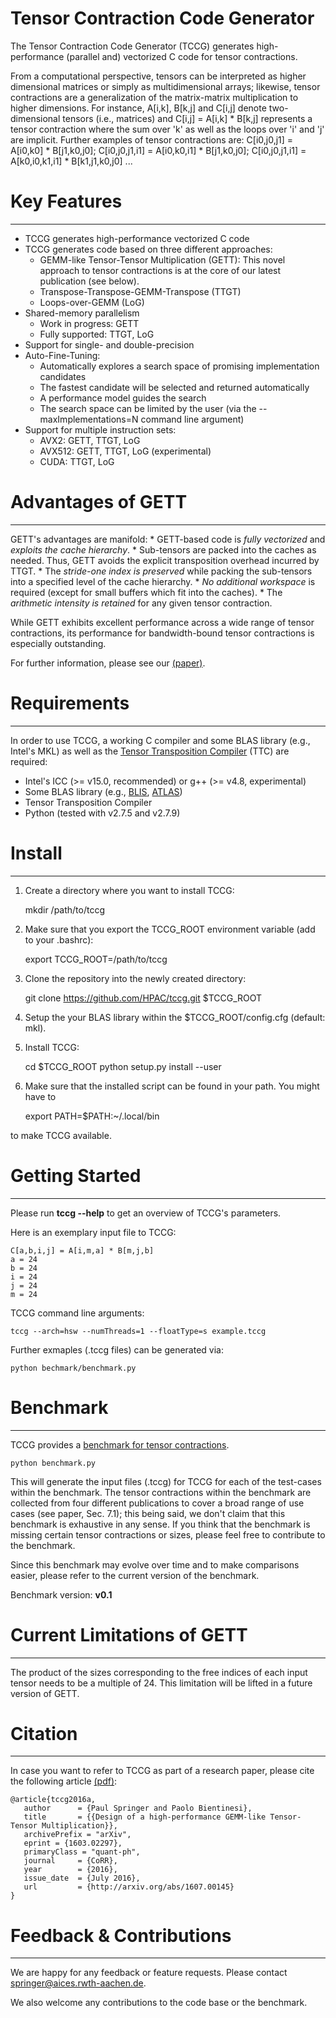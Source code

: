 # Tensor Contraction Code Generator #

The Tensor Contraction Code Generator (TCCG) generates high-performance (parallel and) vectorized C code for tensor contractions.

From a computational perspective, tensors
can be interpreted as higher dimensional matrices or simply as
multidimensional arrays; likewise, tensor contractions
are a generalization of the matrix-matrix multiplication to higher
dimensions. For instance, A[i,k], B[k,j] and C[i,j] denote two-dimensional
tensors (i.e., matrices) and C[i,j] = A[i,k] * B[k,j] represents a tensor
contraction where the sum over 'k' as well as the loops over 'i' and 'j' are
implicit. Further examples of tensor contractions are: C[i0,j0,j1] = A[i0,k0] * B[j1,k0,j0];
C[i0,j0,j1,i1] = A[i0,k0,i1] * B[j1,k0,j0]; C[i0,j0,j1,i1] = A[k0,i0,k1,i1] * B[k1,j1,k0,j0] ...

# Key Features
--------------

* TCCG generates high-performance vectorized C code
* TCCG generates code based on three different approaches:
    * GEMM-like Tensor-Tensor Multiplication (GETT): This novel approach to tensor contractions is at the core of our latest publication (see below).
    * Transpose-Transpose-GEMM-Transpose (TTGT)
    * Loops-over-GEMM (LoG)
* Shared-memory parallelism
    * Work in progress: GETT
    * Fully supported: TTGT, LoG
* Support for single- and double-precision
* Auto-Fine-Tuning:
    * Automatically explores a search space of promising implementation candidates
    * The fastest candidate will be selected and returned automatically
    * A performance model guides the search
    * The search space can be limited by the user (via the --maxImplementations=N command line argument)
* Support for multiple instruction sets:
    * AVX2: GETT, TTGT, LoG
    * AVX512: GETT, TTGT, LoG (experimental)
    * CUDA: TTGT, LoG

# Advantages of GETT
---------
GETT's advantages are manifold:
    * GETT-based code is *fully vectorized* and *exploits the cache hierarchy*.
        * Sub-tensors are packed into the caches as needed. Thus, GETT avoids the explicit transposition overhead incurred by TTGT.
    * The *stride-one index is preserved* while packing the sub-tensors into a specified level of the cache hierarchy.
    * *No additional workspace* is required (except for small buffers which fit into the caches).
    * The *arithmetic intensity is retained* for any given tensor contraction.

While GETT exhibits excellent performance across a wide range of tensor contractions, its performance for bandwidth-bound tensor contractions is especially outstanding.

For further information, please see our [(paper)](https://arxiv.org/abs/1607.00145).

# Requirements
--------------

In order to use TCCG, a working C compiler and some BLAS library (e.g., Intel's MKL) as well as the [Tensor Transposition Compiler](https://github.com/HPAC/TTC) (TTC) are required:

* Intel's ICC (>= v15.0, recommended) or g++ (>= v4.8, experimental) 
* Some BLAS library (e.g., [BLIS](https://github.com/flame/blis), [ATLAS](http://math-atlas.sourceforge.net/))
* Tensor Transposition Compiler
* Python (tested with v2.7.5 and v2.7.9)


# Install
---------

1. Create a directory where you want to install TCCG:

    mkdir /path/to/tccg

2. Make sure that you export the TCCG_ROOT environment variable (add to your .bashrc):

    export TCCG_ROOT=/path/to/tccg

3. Clone the repository into the newly created directory:

    git clone https://github.com/HPAC/tccg.git $TCCG_ROOT

4. Setup the your BLAS library within the $TCCG_ROOT/config.cfg (default: mkl).

5. Install TCCG:

    cd $TCCG_ROOT
    python setup.py install --user

6. Make sure that the installed script can be found in your path. You might have to
   
    export PATH=$PATH:~/.local/bin

to make TCCG available.    



# Getting Started
-----------------

Please run **tccg --help** to get an overview of TCCG's parameters.

Here is an exemplary input file to TCCG:

    C[a,b,i,j] = A[i,m,a] * B[m,j,b]
    a = 24
    b = 24
    i = 24
    j = 24
    m = 24

TCCG command line arguments: 

    tccg --arch=hsw --numThreads=1 --floatType=s example.tccg

Further exmaples (.tccg files) can be generated via:

    python bechmark/benchmark.py

# Benchmark
-----------

TCCG provides a [benchmark for tensor contractions](https://github.com/HPAC/tccg/blob/master/benchmark/benchmark.py).

    python benchmark.py

This will generate the input files (.tccg) for TCCG for each of the test-cases within the benchmark.
The tensor contractions within the benchmark are collected from four different publications to cover a broad range of use cases (see paper, Sec. 7.1); this being said, we don't claim that this benchmark is exhaustive in any sense.
If you think that the benchmark is missing certain tensor contractions or sizes, please feel free to contribute to the benchmark.

Since this benchmark may evolve over time and to make comparisons easier, please refer to the current version of the benchmark.

Benchmark version: **v0.1**

# Current Limitations of GETT
--------------
The product of the sizes corresponding to the free indices of each input tensor needs to be a
multiple of 24. This limitation will be lifted in a future version of GETT.

# Citation
-----------
In case you want to refer to TCCG as part of a research paper, please cite the following
article [(pdf)](https://arxiv.org/abs/1607.00145):
```
@article{tccg2016a,
   author      = {Paul Springer and Paolo Bientinesi},
   title       = {{Design of a high-performance GEMM-like Tensor-Tensor Multiplication}},
   archivePrefix = "arXiv",
   eprint = {1603.02297},
   primaryClass = "quant-ph",
   journal     = {CoRR},
   year        = {2016},
   issue_date  = {July 2016},
   url         = {http://arxiv.org/abs/1607.00145}
}
``` 


# Feedback & Contributions
-----------
We are happy for any feedback or feature requests. Please contact springer@aices.rwth-aachen.de.

We also welcome any contributions to the code base or the benchmark.
